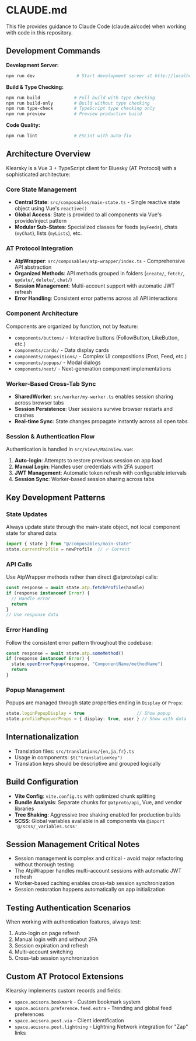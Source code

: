 # CLAUDE.md

This file provides guidance to Claude Code (claude.ai/code) when working with code in this repository.

## Development Commands

**Development Server:**
```bash
npm run dev                # Start development server at http://localhost:5173/
```

**Build & Type Checking:**
```bash
npm run build             # Full build with type checking
npm run build-only        # Build without type checking  
npm run type-check        # TypeScript type checking only
npm run preview           # Preview production build
```

**Code Quality:**
```bash
npm run lint              # ESLint with auto-fix
```

## Architecture Overview

Klearsky is a Vue 3 + TypeScript client for Bluesky (AT Protocol) with a sophisticated architecture:

### Core State Management
- **Central State**: `src/composables/main-state.ts` - Single reactive state object using Vue's `reactive()`
- **Global Access**: State is provided to all components via Vue's provide/inject pattern
- **Modular Sub-States**: Specialized classes for feeds (`myFeeds`), chats (`myChat`), lists (`myLists`), etc.

### AT Protocol Integration
- **AtpWrapper**: `src/composables/atp-wrapper/index.ts` - Comprehensive API abstraction
- **Organized Methods**: API methods grouped in folders (`create/`, `fetch/`, `update/`, `delete/`, `chat/`)
- **Session Management**: Multi-account support with automatic JWT refresh
- **Error Handling**: Consistent error patterns across all API interactions

### Component Architecture
Components are organized by function, not by feature:
- `components/buttons/` - Interactive buttons (FollowButton, LikeButton, etc.)
- `components/cards/` - Data display cards
- `components/compositions/` - Complex UI compositions (Post, Feed, etc.)
- `components/popups/` - Modal dialogs
- `components/next/` - Next-generation component implementations

### Worker-Based Cross-Tab Sync
- **SharedWorker**: `src/worker/my-worker.ts` enables session sharing across browser tabs
- **Session Persistence**: User sessions survive browser restarts and crashes
- **Real-time Sync**: State changes propagate instantly across all open tabs

### Session & Authentication Flow
Authentication is handled in `src/views/MainView.vue`:
1. **Auto-login**: Attempts to restore previous session on app load
2. **Manual Login**: Handles user credentials with 2FA support
3. **JWT Management**: Automatic token refresh with configurable intervals
4. **Session Sync**: Worker-based session sharing across tabs

## Key Development Patterns

### State Updates
Always update state through the main-state object, not local component state for shared data:
```typescript
import { state } from "@/composables/main-state"
state.currentProfile = newProfile  // ✓ Correct
```

### API Calls
Use AtpWrapper methods rather than direct @atproto/api calls:
```typescript
const response = await state.atp.fetchProfile(handle)
if (response instanceof Error) {
  // Handle error
  return
}
// Use response data
```

### Error Handling
Follow the consistent error pattern throughout the codebase:
```typescript
const response = await state.atp.someMethod()
if (response instanceof Error) {
  state.openErrorPopup(response, "ComponentName/methodName")
  return
}
```

### Popup Management
Popups are managed through state properties ending in `Display` or `Props`:
```typescript
state.loginPopupDisplay = true                    // Show popup
state.profilePopoverProps = { display: true, user } // Show with data
```

## Internationalization

- Translation files: `src/translations/{en,ja,fr}.ts`
- Usage in components: `$t("translationKey")`
- Translation keys should be descriptive and grouped logically

## Build Configuration

- **Vite Config**: `vite.config.ts` with optimized chunk splitting
- **Bundle Analysis**: Separate chunks for `@atproto/api`, Vue, and vendor libraries
- **Tree Shaking**: Aggressive tree shaking enabled for production builds
- **SCSS**: Global variables available in all components via `@import '@/scss/_variables.scss'`

## Session Management Critical Notes

- Session management is complex and critical - avoid major refactoring without thorough testing
- The AtpWrapper handles multi-account sessions with automatic JWT refresh
- Worker-based caching enables cross-tab session synchronization
- Session restoration happens automatically on app initialization

## Testing Authentication Scenarios

When working with authentication features, always test:
1. Auto-login on page refresh
2. Manual login with and without 2FA
3. Session expiration and refresh
4. Multi-account switching
5. Cross-tab session synchronization

## Custom AT Protocol Extensions

Klearsky implements custom records and fields:
- `space.aoisora.bookmark` - Custom bookmark system
- `space.aoisora.preference.feed.extra` - Trending and global feed preferences
- `space.aoisora.post.via` - Client identification
- `space.aoisora.post.lightning` - Lightning Network integration for "Zap" links